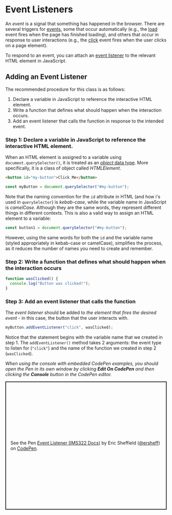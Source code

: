 # Event Listeners

An _event_ is a signal that something has happened in the browser. There are several triggers for [events](https://developer.mozilla.org/en-US/docs/Web/Events), some that occur automatically (e.g., the [load](https://developer.mozilla.org/en-US/docs/Web/API/Window/load_event) event fires when the page has finished loading), and others that occur in response to user interactions (e.g., the [click](https://developer.mozilla.org/en-US/docs/Web/API/Element/click_event) event fires when the user clicks on a page element).

To respond to an event, you can attach an [event listener](https://developer.mozilla.org/en-US/docs/Web/API/EventTarget/addEventListener) to the relevant HTML element in JavaScript.

## Adding an Event Listener

The recommended procedure for this class is as follows:

1. Declare a variable in JavaScript to reference the interactive HTML element.
2. Write a function that defines what should happen when the interaction occurs.
3. Add an event listener that calls the function in response to the intended event.

### Step 1: Declare a variable in JavaScript to reference the interactive HTML element.

When an HTML element is assigned to a variable using `document.querySelector()`, it is treated as an [_object_ data type](https://ersheff.github.io/IMS322-Docs/js/data-types/#object). More specifically, it is a class of object called _HTMLElement_.

```html
<button id="my-button">Click Me</button>
```

```js
const myButton = document.querySelector("#my-button");
```

Note that the naming convention for the `id` attribute in HTML (and how i's used in `querySelector`) is _kebab-case_, while the variable name in JavaScript is _camelCase_. Although they are the same words, they represent different things in different contexts. This is also a valid way to assign an HTML element to a variable:

```js
const button1 = document.querySelector("#my-button");
```

However, using the same words for both the `id` and the variable name (styled appropriately in kebab-case or camelCase), simplifies the process, as it reduces the number of names you need to create and remember.

### Step 2: Write a function that defines what should happen when the interaction occurs

```js
function wasClicked() {
  console.log("Button was clicked!");
}
```

### Step 3: Add an event listener that calls the function

The _event listener_ should be added to _the element that fires the desired event_ - in this case, the button that the user interacts with.

```js
myButton.addEventListener("click", wasClicked);
```

Notice that the statement begins with the variable name that we created in step 1. The `addEventListener()` method takes 2 arguments: the event type to listen for (`"click"`) and the name of the function we created in step 2 (`wasClicked`).

_When using the console with embedded CodePen examples, you should open the Pen in its own window by clicking **Edit On CodePen** and then clicking the **Console** button in the CodePen editor._

<p class="codepen" data-height="400" data-default-tab="js,result" data-slug-hash="qBvWqaG" data-editable="true" data-user="ersheff" style="height: 400px; box-sizing: border-box; display: flex; align-items: center; justify-content: center; border: 2px solid; margin: 1em 0; padding: 1em;">
  <span>See the Pen <a href="https://codepen.io/ersheff/pen/qBvWqaG">
  Event Listener (IMS322 Docs)</a> by Eric Sheffield (<a href="https://codepen.io/ersheff">@ersheff</a>)
  on <a href="https://codepen.io">CodePen</a>.</span>
</p>
<script async src="https://cpwebassets.codepen.io/assets/embed/ei.js"></script>
